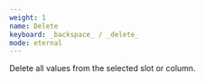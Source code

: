 ```yaml
---
weight: 1
name: Delete
keyboard: _backspace_ / _delete_
mode: eternal
---
```

Delete all values from the selected slot or column.